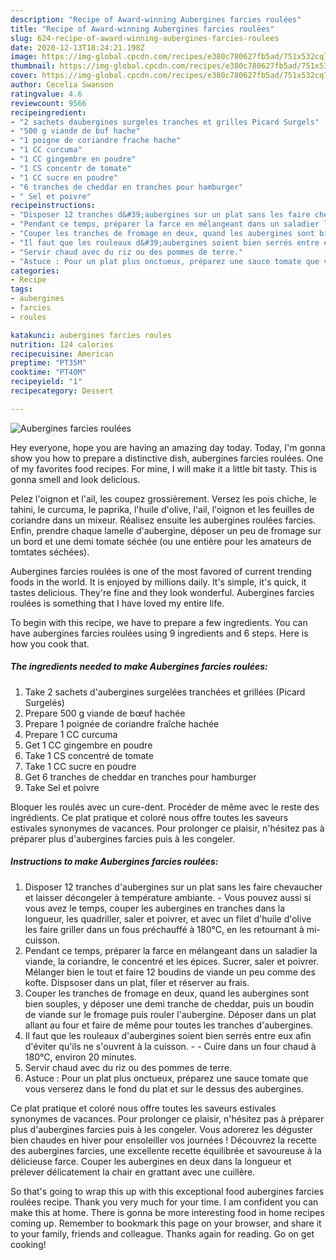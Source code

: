 ```yaml
---
description: "Recipe of Award-winning Aubergines farcies roulées"
title: "Recipe of Award-winning Aubergines farcies roulées"
slug: 624-recipe-of-award-winning-aubergines-farcies-roulees
date: 2020-12-13T18:24:21.198Z
image: https://img-global.cpcdn.com/recipes/e380c780627fb5ad/751x532cq70/aubergines-farcies-roulees-photo-principale-de-la-recette.jpg
thumbnail: https://img-global.cpcdn.com/recipes/e380c780627fb5ad/751x532cq70/aubergines-farcies-roulees-photo-principale-de-la-recette.jpg
cover: https://img-global.cpcdn.com/recipes/e380c780627fb5ad/751x532cq70/aubergines-farcies-roulees-photo-principale-de-la-recette.jpg
author: Cecelia Swanson
ratingvalue: 4.6
reviewcount: 9566
recipeingredient:
- "2 sachets daubergines surgeles tranches et grilles Picard Surgels"
- "500 g viande de buf hache"
- "1 poigne de coriandre frache hache"
- "1 CC curcuma"
- "1 CC gingembre en poudre"
- "1 CS concentr de tomate"
- "1 CC sucre en poudre"
- "6 tranches de cheddar en tranches pour hamburger"
- " Sel et poivre"
recipeinstructions:
- "Disposer 12 tranches d&#39;aubergines sur un plat sans les faire chevaucher et laisser décongeler à température ambiante. Vous pouvez aussi si vous avez le temps, couper les aubergines en tranches dans la longueur, les quadriller, saler et poivrer, et avec un filet d&#39;huile d&#39;olive les faire griller dans un fous préchauffé à 180°C, en les retournant à mi-cuisson."
- "Pendant ce temps, préparer la farce en mélangeant dans un saladier la viande, la coriandre, le concentré et les épices. Sucrer, saler et poivrer. Mélanger bien le tout et faire 12 boudins de viande un peu comme des kofte. Dispsoser dans un plat, filer et réserver au frais."
- "Couper les tranches de fromage en deux, quand les aubergines sont bien souples, y déposer une demi tranche de cheddar, puis un boudin de viande sur le fromage puis rouler l&#39;aubergine. Déposer dans un plat allant au four et faire de même pour toutes les tranches d&#39;aubergines."
- "Il faut que les rouleaux d&#39;aubergines soient bien serrés entre eux afin d&#39;éviter qu&#39;ils ne s&#39;ouvrent à la cuisson.  Cuire dans un four chaud à 180°C, environ 20 minutes."
- "Servir chaud avec du riz ou des pommes de terre."
- "Astuce : Pour un plat plus onctueux, préparez une sauce tomate que vous verserez dans le fond du plat et sur le dessus des aubergines."
categories:
- Recipe
tags:
- aubergines
- farcies
- roules

katakunci: aubergines farcies roules 
nutrition: 124 calories
recipecuisine: American
preptime: "PT35M"
cooktime: "PT40M"
recipeyield: "1"
recipecategory: Dessert

---
```



![Aubergines farcies roulées](https://img-global.cpcdn.com/recipes/e380c780627fb5ad/751x532cq70/aubergines-farcies-roulees-photo-principale-de-la-recette.jpg)

Hey everyone, hope you are having an amazing day today. Today, I'm gonna show you how to prepare a distinctive dish, aubergines farcies roulées. One of my favorites food recipes. For mine, I will make it a little bit tasty. This is gonna smell and look delicious.

Pelez l&#39;oignon et l&#39;ail, les coupez grossièrement. Versez les pois chiche, le tahini, le curcuma, le paprika, l&#39;huile d&#39;olive, l&#39;ail, l&#39;oignon et les feuilles de coriandre dans un mixeur. Réalisez ensuite les aubergines roulées farcies. Enfin, prendre chaque lamelle d&#39;aubergine, déposer un peu de fromage sur un bord et une demi tomate séchée (ou une entière pour les amateurs de tomtates séchées).

Aubergines farcies roulées is one of the most favored of current trending foods in the world. It is enjoyed by millions daily. It's simple, it's quick, it tastes delicious. They're fine and they look wonderful. Aubergines farcies roulées is something that I have loved my entire life.


To begin with this recipe, we have to prepare a few ingredients. You can have aubergines farcies roulées using 9 ingredients and 6 steps. Here is how you cook that.

<!--inarticleads1-->

##### The ingredients needed to make Aubergines farcies roulées:

1. Take 2 sachets d&#39;aubergines surgelées tranchées et grillées (Picard Surgelés)
1. Prepare 500 g viande de bœuf hachée
1. Prepare 1 poignée de coriandre fraîche hachée
1. Prepare 1 CC curcuma
1. Get 1 CC gingembre en poudre
1. Take 1 CS concentré de tomate
1. Take 1 CC sucre en poudre
1. Get 6 tranches de cheddar en tranches pour hamburger
1. Take  Sel et poivre


Bloquer les roulés avec un cure-dent. Procéder de même avec le reste des ingrédients. Ce plat pratique et coloré nous offre toutes les saveurs estivales synonymes de vacances. Pour prolonger ce plaisir, n&#39;hésitez pas à préparer plus d&#39;aubergines farcies puis à les congeler. 

<!--inarticleads2-->

##### Instructions to make Aubergines farcies roulées:

1. Disposer 12 tranches d&#39;aubergines sur un plat sans les faire chevaucher et laisser décongeler à température ambiante. - Vous pouvez aussi si vous avez le temps, couper les aubergines en tranches dans la longueur, les quadriller, saler et poivrer, et avec un filet d&#39;huile d&#39;olive les faire griller dans un fous préchauffé à 180°C, en les retournant à mi-cuisson.
1. Pendant ce temps, préparer la farce en mélangeant dans un saladier la viande, la coriandre, le concentré et les épices. Sucrer, saler et poivrer. Mélanger bien le tout et faire 12 boudins de viande un peu comme des kofte. Dispsoser dans un plat, filer et réserver au frais.
1. Couper les tranches de fromage en deux, quand les aubergines sont bien souples, y déposer une demi tranche de cheddar, puis un boudin de viande sur le fromage puis rouler l&#39;aubergine. Déposer dans un plat allant au four et faire de même pour toutes les tranches d&#39;aubergines.
1. Il faut que les rouleaux d&#39;aubergines soient bien serrés entre eux afin d&#39;éviter qu&#39;ils ne s&#39;ouvrent à la cuisson. -  - Cuire dans un four chaud à 180°C, environ 20 minutes.
1. Servir chaud avec du riz ou des pommes de terre.
1. Astuce : Pour un plat plus onctueux, préparez une sauce tomate que vous verserez dans le fond du plat et sur le dessus des aubergines.


Ce plat pratique et coloré nous offre toutes les saveurs estivales synonymes de vacances. Pour prolonger ce plaisir, n&#39;hésitez pas à préparer plus d&#39;aubergines farcies puis à les congeler. Vous adorerez les déguster bien chaudes en hiver pour ensoleiller vos journées ! Découvrez la recette des aubergines farcies, une excellente recette équilibrée et savoureuse à la délicieuse farce. Couper les aubergines en deux dans la longueur et prélever délicatement la chair en grattant avec une cuillère. 

So that's going to wrap this up with this exceptional food aubergines farcies roulées recipe. Thank you very much for your time. I am confident you can make this at home. There is gonna be more interesting food in home recipes coming up. Remember to bookmark this page on your browser, and share it to your family, friends and colleague. Thanks again for reading. Go on get cooking!
